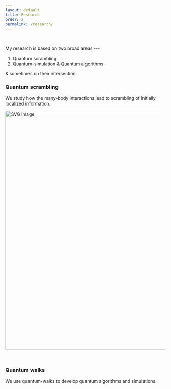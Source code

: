 ```yaml
---
layout: default
title: Research
order: 2
permalink: /research/
---
```


<script src="https://cdn.amcharts.com/lib/5/index.js"></script>
<script src="https://cdn.amcharts.com/lib/5/wc.js"></script>
<script src="https://cdn.amcharts.com/lib/5/themes/Animated.js"></script>
<div id="chartdiv"></div>
<script src="/Manoline-git.github.io/p5/word cloud.js"></script>

&nbsp;

My research is based on two broad areas ---

1. Quantum scrambling
2. Quantum-simulation & Quantum algorithms

& sometimes on their intersection.

<div class="three">
  <h3>Quantum scrambling</h3>
</div>

We study how the many-body interactions lead to scrambling of initially localized information.

<img src="/Manoline-git.github.io/img/scrambling.svg" alt="SVG Image" width="750">

&nbsp;

<div class="three">
  <h3>Quantum walks</h3>
</div>

We use quantum-walks to develop quantum algorithms and simulations.
